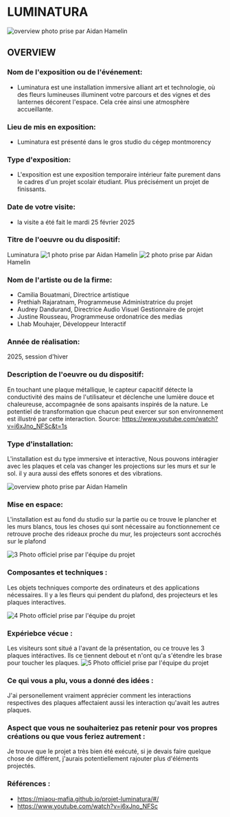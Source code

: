 # LUMINATURA
![overview](https://github.com/user-attachments/assets/acc48ace-8774-45c1-b811-f646ee3a6f30)
photo prise par Aidan Hamelin

## OVERVIEW

###  Nom de l'exposition ou de l'événement:
- Luminatura est une installation immersive alliant art et technologie, où des fleurs lumineuses illuminent votre parcours et des vignes et des lanternes décorent l'espace. Cela crée ainsi une atmosphère accueillante.

###  Lieu de mis en exposition:
- Luminatura est  présenté dans le gros studio du cégep montmorency

###  Type d'exposition:
- L'exposition est une exposition temporaire intérieur faite purement dans le cadres d'un projet scolair étudiant. Plus précisément un projet de finissants.

###  Date de votre visite:
- la visite a été fait le mardi 25 février 2025
###  Titre de l'oeuvre ou du dispositif:
Luminatura
![1](https://github.com/user-attachments/assets/5f915f33-1e96-4645-b808-81686e2c4b68)
photo prise par Aidan Hamelin
![2](https://github.com/user-attachments/assets/e4daa8d8-aeba-41b6-8a86-2b503383036e)
photo prise par Aidan Hamelin

###  Nom de l'artiste ou de la firme:
- Camilia Bouatmani, Directrice artistique
- Prethiah Rajaratnam, Programmeuse Administratrice du projet
- Audrey Dandurand, Directrice Audio Visuel Gestionnaire de projet
- Justine Rousseau, Programmeuse ordonatrice des medias 
- Lhab Mouhajer, Développeur Interactif

###  Année de réalisation:
2025, session d'hiver

###  Description de l'oeuvre ou du dispositif:
En touchant une plaque métallique, le capteur capacitif détecte la conductivité des mains de l'utilisateur et déclenche une lumière douce et chaleureuse, accompagnée de sons apaisants inspirés de la nature. Le potentiel de transformation que chacun peut exercer sur son environnement est illustré par cette interaction. Source: https://www.youtube.com/watch?v=i6xJno_NFSc&t=1s

###  Type d'installation:
L'installation est du type immersive et interactive, Nous pouvons intéragier avec les plaques et cela vas changer les projections sur les murs et sur le sol. il y aura aussi des effets sonores et des vibrations.

![overview](https://github.com/user-attachments/assets/460bbe01-4f8c-4ff8-b007-ffba900aa66d)
photo prise par Aidan Hamelin

###  Mise en espace:
L'installation est au fond du studio sur la partie ou ce trouve le plancher et les murs blancs, tous les choses qui sont nécessaire au fonctionnement ce retrouve proche des rideaux proche du mur, les projecteurs sont accrochés sur le plafond

![3](https://github.com/user-attachments/assets/463debb0-34f0-4183-b4a9-b2addbcb8179)
Photo officiel prise par l'équipe du projet


###   Composantes et techniques :
Les objets techniques comporte des ordinateurs et des applications nécessaires. Il y a les fleurs qui pendent du plafond, des projecteurs et les plaques interactives.

![4](https://github.com/user-attachments/assets/6a077471-c598-4b5c-acea-ab664dbd18a7)
Photo officiel prise par l'équipe du projet

###  Expériebce vécue :
Les visiteurs sont situé a l'avant de la présentation, ou ce trouve les 3 plaques intéractives. Ils ce tiennent debout et n'ont qu'a s'étendre les brase pour toucher les plaques.
![5](https://github.com/user-attachments/assets/6a9bbf8c-a371-4023-9305-dad14a91538f)
Photo officiel prise par l'équipe du projet

###   Ce qui vous a plu, vous a donné des idées :
J'ai personellement vraiment apprécier comment les interactions respectives des plaques affectaient aussi les interaction qu'avait les autres plaques.

### Aspect que vous ne souhaiteriez pas retenir pour vos propres créations ou que vous feriez autrement :
Je trouve que le projet a très bien été exécuté, si je devais faire quelque chose de différent, j'aurais potentiellement rajouter plus d'éléments projectés.

###  Références :
- https://miaou-mafia.github.io/projet-luminatura/#/
- https://www.youtube.com/watch?v=i6xJno_NFSc
